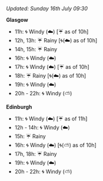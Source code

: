 *Updated: Sunday 16th July 09:30*

**Glasgow**

* 11h: :cyclone: Windy (:cloud:) [:umbrella: as of 10h]
* 12h, 13h: :umbrella: Rainy [:cyclone:(:cloud:) as of 10h]
* 14h, 15h: :umbrella: Rainy
* 16h: :cyclone: Windy (:cloud:)
* 17h: :cyclone: Windy (:cloud:) [:umbrella: as of 10h]
* 18h: :umbrella: Rainy [:cyclone:(:cloud:) as of 10h]
* 19h: :cyclone: Windy (:cloud:)
* 20h - 22h: :cyclone: Windy (:partly_sunny:)

**Edinburgh**

* 11h: :cyclone: Windy (:cloud:) [:umbrella: as of 11h]
* 12h - 14h: :cyclone: Windy (:cloud:)
* 15h: :umbrella: Rainy
* 16h: :cyclone: Windy (:cloud:) [:cyclone:(:partly_sunny:) as of 10h]
* 17h, 18h: :umbrella: Rainy
* 19h: :cyclone: Windy (:cloud:)
* 20h - 22h: :cyclone: Windy (:partly_sunny:)
